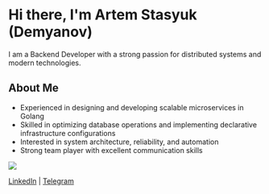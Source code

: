 # Hi there, I'm Artem Stasyuk (Demyanov) 
I am a Backend Developer with a strong passion for distributed systems and modern technologies.
## About Me
- Experienced in designing and developing scalable microservices in Golang  
- Skilled in optimizing database operations and implementing declarative infrastructure configurations  
- Interested in system architecture, reliability, and automation  
- Strong team player with excellent communication skills

![](https://count.getloli.com/get/@artemstasyuk?theme=rule34)

[LinkedIn](https://www.linkedin.com/in/artemstasyuk-lis/) | [Telegram](https://t.me/artemstasyuk)
